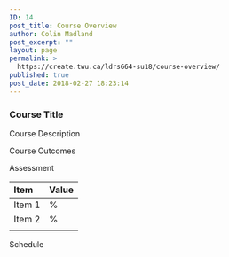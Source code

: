 ```yaml
---
ID: 14
post_title: Course Overview
author: Colin Madland
post_excerpt: ""
layout: page
permalink: >
  https://create.twu.ca/ldrs664-su18/course-overview/
published: true
post_date: 2018-02-27 18:23:14
---
```

### Course Title

Course Description

Course Outcomes

Assessment

| Item | Value |
| :--- | :--- |
| Item 1 | % |
| Item 2 | % |
|  |  |

Schedule